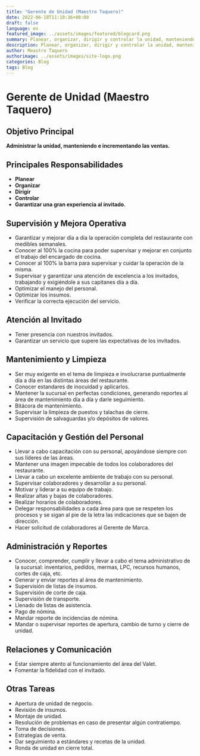 ```yaml
---
title: "Gerente de Unidad (Maestro Taquero)"
date: 2022-06-18T11:10:36+08:00
draft: false
language: en
featured_image: ../assets/images/featured/blogcard.png
summary: Planear, organizar, dirigir y controlar la unidad, manteniendo e incrementando las ventas. 
description: Planear, organizar, dirigir y controlar la unidad, manteniendo e incrementando las ventas.
author: Meastro Taquero
authorimage: ../assets/images/site-logo.png
categories: Blog
tags: Blog
---
```

# Gerente de Unidad (Maestro Taquero)

## Objetivo Principal
**Administrar la unidad, manteniendo e incrementando las ventas.**

## Principales Responsabilidades
- **Planear**
- **Organizar**
- **Dirigir**
- **Controlar**
- **Garantizar una gran experiencia al invitado.**

## Supervisión y Mejora Operativa
- Garantizar y mejorar día a día la operación completa del restaurante con medibles semanales.
- Conocer al 100% la cocina para poder supervisar y mejorar en conjunto el trabajo del encargado de cocina.
- Conocer al 100% la barra para supervisar y cuidar la operación de la misma.
- Supervisar y garantizar una atención de excelencia a los invitados, trabajando y exigiéndole a sus capitanes día a día.
- Optimizar el manejo del personal.
- Optimizar los insumos.
- Verificar la correcta ejecución del servicio.

## Atención al Invitado
- Tener presencia con nuestros invitados.
- Garantizar un servicio que supere las expectativas de los invitados.

## Mantenimiento y Limpieza
- Ser muy exigente en el tema de limpieza e involucrarse puntualmente día a día en las distintas áreas del restaurante.
- Conocer estandares de inocuidad y aplicarlos.
- Mantener la sucursal en perfectas condiciones, generando reportes al área de mantenimiento día a día y darle seguimiento.
- Bitácora de mantenimiento.
- Supervisar la limpieza de puestos y talachas de cierre.
- Supervisión de salvaguardas y/o depósitos de valores.

## Capacitación y Gestión del Personal
- Llevar a cabo capacitación con su personal, apoyándose siempre con sus líderes de las áreas.
- Mantener una imagen impecable de todos los colaboradores del restaurante.
- Llevar a cabo un excelente ambiente de trabajo con su personal.
- Supervisar colaboradores y desarrollar a su personal.
- Motivar y liderar a su equipo de trabajo.
- Realizar altas y bajas de colaboradores.
- Realizar horarios de colaboradores.
- Delegar responsabilidades a cada área para que se respeten los procesos y se sigan al pie de la letra las indicaciones que se bajen de dirección.
- Hacer solicitud de colaboradores al Gerente de Marca.

## Administración y Reportes
- Conocer, comprender, cumplir y llevar a cabo el tema administrativo de la sucursal: inventarios, pedidos, mermas, LPC, recursos humanos, cortes de caja, etc.
- Generar y enviar reportes al área de mantenimiento.
- Supervisión de listas de insumos.
- Supervisión de corte de caja.
- Supervisión de transporte.
- Llenado de listas de asistencia.
- Pago de nómina.
- Mandar reporte de incidencias de nómina.
- Mandar o supervisar reportes de apertura, cambio de turno y cierre de unidad.

## Relaciones y Comunicación
- Estar siempre atento al funcionamiento del área del Valet.
- Fomentar la fidelidad con el invitado.

## Otras Tareas
- Apertura de unidad de negocio.
- Revisión de insumos.
- Montaje de unidad.
- Resolución de problemas en caso de presentar algún contratiempo.
- Toma de decisiones.
- Estrategias de venta.
- Dar seguimiento a estándares y recetas de la unidad.
- Ronda de unidad en cierre total.
